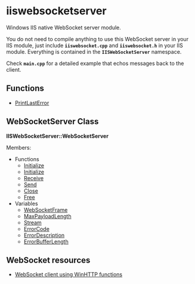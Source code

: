 # iiswebsocketserver
Windows IIS native WebSocket server module.

You do not need to compile anything to use this WebSocket server in your IIS module, just include **`iiswebsocket.cpp`** and **`iiswebsocket.h`** in your IIS module.
Everything is contained in the **`IISWebSocketServer`** namespace.

Check **`main.cpp`** for a detailed example that echos messages back to the client.

## Functions

- [PrintLastError](docs/PrintLastError.md)

## WebSocketServer Class

**IISWebSocketServer::WebSocketServer**

Members:
- Functions
  - [Initialize](docs/WebSocketServer/Initialize.md)
  - [Initialize](docs/WebSocketServer/PerformHandshake.md)
  - [Receive](docs/WebSocketServer/Receive.md)
  - [Send](docs/WebSocketServer/Send.md)
  - [Close](docs/WebSocketServer/IsConnected.md)
  - [Free](docs/WebSocketServer/Free.md)
- Variables
  - [WebSocketFrame](docs/WebSocketServer/WebSocketFrame.md)
  - [MaxPayloadLength](docs/WebSocketServer/MaxPayloadLength.md)
  - [Stream](docs/WebSocketServer/Stream.md)
  - [ErrorCode](docs/WebSocketServer/ErrorCode.md)
  - [ErrorDescription](docs/WebSocketServer/ErrorDescription.md)
  - [ErrorBufferLength](docs/WebSocketServer/ErrorBufferLength.md)

## WebSocket resources

- [WebSocket client using WinHTTP functions](https://github.com/sullewarehouse/WinHttpWebSocketClient)
